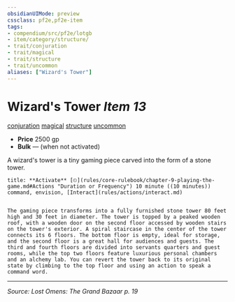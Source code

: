 ```yaml
---
obsidianUIMode: preview
cssclass: pf2e,pf2e-item
tags:
- compendium/src/pf2e/lotgb
- item/category/structure/
- trait/conjuration
- trait/magical
- trait/structure
- trait/uncommon
aliases: ["Wizard's Tower"]
---
```

# Wizard's Tower *Item 13*  
[conjuration](conjuration.md "Conjuration School Trait")  [magical](magical.md "Magical Item Trait")  [structure](structure.md "Structure General Trait")  [uncommon](uncommon.md "Uncommon Rarity Trait")  

- **Price** 2500 gp
- **Bulk** — (when not activated)

A wizard's tower is a tiny gaming piece carved into the form of a stone tower.

```ad-embed-ability
title: **Activate** [⏲](rules/core-rulebook/chapter-9-playing-the-game.md#Actions "Duration or Frequency") 10 minute ((10 minutes)) command, envision, [Interact](rules/actions/interact.md)


The gaming piece transforms into a fully furnished stone tower 80 feet high and 30 feet in diameter. The tower is topped by a peaked wooden roof, with a wooden door on the second floor accessed by wooden stairs on the tower's exterior. A spiral staircase in the center of the tower connects its 6 floors. The bottom floor is empty, ideal for storage, and the second floor is a great hall for audiences and guests. The third and fourth floors are divided into servants quarters and guest rooms, while the top two floors feature luxurious personal chambers and an alchemy lab. You can revert the tower back to its original state by climbing to the top floor and using an action to speak a command word.
```


---
*Source: Lost Omens: The Grand Bazaar p. 19*